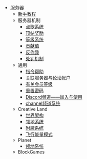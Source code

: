 - 服务器
  * [新手教程](csje/guides.md)
  - 服务器机制
    * [点歌系统](mechanism/music.md)
    * [顶帖奖励](mechanism/bbstoper.md)
    * [等级系统](csje/levels.md)
    * [贡献值](mechanism/contributions.md)
    * [反作弊](mechanism/anticheat.md)
    * [处罚机制](mechanism/punishments.md)
  - 通用
    * [指令帮助](csje/commands.md)
    * [关联服务器与论坛帐户](csje/link.md)
    * [有关会员等级](csje/rank.md)
    * [重置密码](csje/resetpass.md)
    * [Discord频道——加入与使用](csje/discord.md)
    * [channel频道系统](csje/channel.md)
  - Creative Land
    * [世界架构](csje/worlds_structure.md)
    * [领地系统](csje/lands-cl.md)
    * [附魔系统](csje/enchant.md)
    * [飞行能量模式](csje/flyc.md)
  - Planet
    * [领地系统](csje/lands-pl.md)
  - BlockGames
